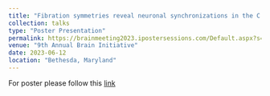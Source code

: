 ```yaml
---
title: "Fibration symmetries reveal neuronal synchronizations in the C.elegans connectome"
collection: talks
type: "Poster Presentation"
permalink: https://brainmeeting2023.ipostersessions.com/Default.aspx?s=C6-8A-86-90-1D-74-6D-E2-27-E4-8F-4C-A7-6F-03-0A
venue: "9th Annual Brain Initiative"
date: 2023-06-12
location: "Bethesda, Maryland"
---
```

For poster please follow this [link](https://brainmeeting2023.ipostersessions.com/Default.aspx?s=C6-8A-86-90-1D-74-6D-E2-27-E4-8F-4C-A7-6F-03-0A)
